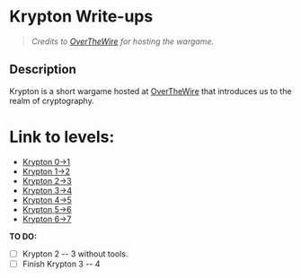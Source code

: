 # Krypton Write-ups
 > *Credits to [OverTheWire](http://overthewire.org/wargames/bandit) for hosting the wargame.*

## Description 
Krypton is a short wargame hosted at [OverTheWire](http://overthewire.org/wargames/bandit) that introduces us to the realm of cryptography.

# Link to levels:
+ [Krypton 0->1](https://github.com/ShumaherK/Bandit-Writeups/blob/master/Bandit%200%20--%201/README.md)
+ [Krypton 1->2](https://github.com/ShumaherK/Bandit-Writeups/blob/master/Bandit%201%20--%202/README.md)
+ [Krypton 2->3](https://github.com/ShumaherK/Bandit-Writeups/blob/master/Bandit%202%20--%203/README.md)
+ [Krypton 3->4](https://github.com/ShumaherK/Bandit-Writeups/blob/master/Bandit%203%20--%204/README.md)
+ [Krypton 4->5](https://github.com/ShumaherK/Bandit-Writeups/blob/master/Bandit%204%20--%205/README.md)
+ [Krypton 5->6](https://github.com/ShumaherK/Bandit-Writeups/blob/master/Bandit%205%20--%206/README.md)
+ [Krypton 6->7](https://github.com/ShumaherK/Bandit-Writeups/blob/master/Bandit%206%20--%207/README.md)

**TO DO:** 
- [ ] Krypton 2 -- 3 without tools.
- [ ] Finish Krypton 3 -- 4
